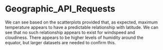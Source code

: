 # Geographic_API_Requests

We can see based on the scatterplots provided that, as expected, maximum temperature appears to have a predictable relationship with latitude. We can see that no such relationship appears to exist for windspeed and cloudiness. There appears to be higher levels of humidity around the equator, but larger datasets are needed to confirm this.
